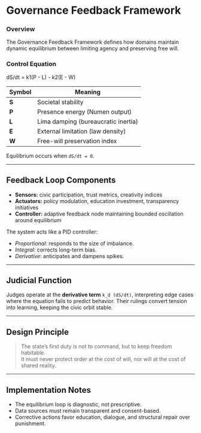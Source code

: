 # Governance Feedback Framework

### Overview
The Governance Feedback Framework defines how domains maintain dynamic equilibrium
between limiting agency and preserving free will.

### Control Equation
dS/dt = k1(P - L) - k2(E - W)


| Symbol | Meaning |
|---------|----------|
| **S** | Societal stability |
| **P** | Presence energy (Numen output) |
| **L** | Lima damping (bureaucratic inertia) |
| **E** | External limitation (law density) |
| **W** | Free-will preservation index |

Equilibrium occurs when `dS/dt = 0`.

---

## Feedback Loop Components
- **Sensors:** civic participation, trust metrics, creativity indices  
- **Actuators:** policy modulation, education investment, transparency initiatives  
- **Controller:** adaptive feedback node maintaining bounded oscillation around equilibrium  

The system acts like a PID controller:
- *Proportional:* responds to the size of imbalance.  
- *Integral:* corrects long-term bias.  
- *Derivative:* anticipates and dampens spikes.

---

## Judicial Function
Judges operate at the **derivative term** `k_d (dS/dt)`,
interpreting edge cases where the equation fails to predict behavior.
Their rulings convert tension into learning, keeping the civic orbit stable.

---

## Design Principle
> The state’s first duty is not to command, but to keep freedom habitable.  
> It must never protect order at the cost of will, nor will at the cost of shared reality.

---

## Implementation Notes
- The equilibrium loop is diagnostic, not prescriptive.  
- Data sources must remain transparent and consent-based.  
- Corrective actions favor education, dialogue, and structural repair over punishment.
